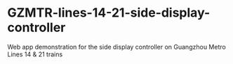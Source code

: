 # GZMTR-lines-14-21-side-display-controller
Web app demonstration for the side display controller on Guangzhou Metro Lines 14 &amp; 21 trains
